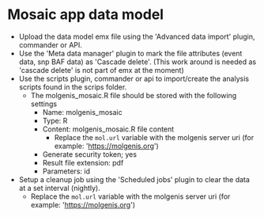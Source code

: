 # Mosaic app data model

- Upload the data model emx file using the 'Advanced data import' plugin, commander or API.
- Use the 'Meta data manager' plugin to mark the file attributes (event data, snp BAF data) as 'Cascade delete'.
 (This work around is needed as 'cascade delete' is not part of emx at the moment)
- Use the scripts plugin, commander or api to import/create the analysis scripts found in the scrips folder. 
    - The molgenis_mosaic.R file should be stored with the following settings
        - Name: molgenis_mosaic
        - Type: R
        - Content: molgenis_mosaic.R file content
            -  Replace the `mol.url` variable with the molgenis server uri (for example: 'https://molgenis.org')
        - Generate security token; yes
        - Result file extension: pdf
        - Parameters: id 
- Setup a cleanup job using the 'Scheduled jobs' plugin to clear the data at a set interval (nightly).
    -  Replace the `mol.url` variable with the molgenis server uri (for example: 'https://molgenis.org')
